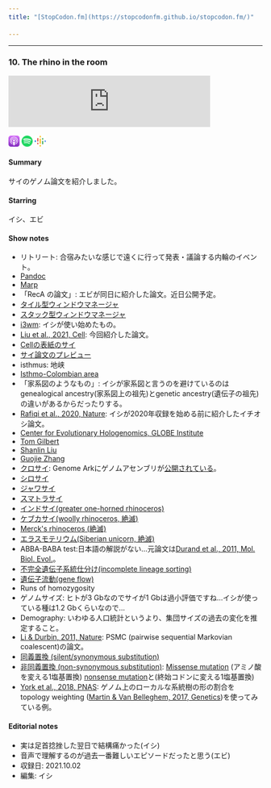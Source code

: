 ```yaml
---
title: "[StopCodon.fm](https://stopcodonfm.github.io/stopcodon.fm/)"

---
```

-------
### 10. The rhino in the room

<iframe src="https://anchor.fm/stopcodon/embed/episodes/10--The-rhino-in-the-room-e1afre3" height="102px" width="400px" frameborder="0" scrolling="no"></iframe>

[<img src="https://raw.githubusercontent.com/StopCodonfm/stopcodon/main/logos/apple-podcasts.png" width="22px">](https://podcasts.apple.com/jp/podcast/10-the-rhino-in-the-room/id1572672009?i=1000542370343)
[<img src="https://raw.githubusercontent.com/StopCodonfm/stopcodon/main/logos/spotify.png" width="22px">](https://open.spotify.com/episode/3rXOu12wV5AJyCswiSFvdY)
[<img src="https://raw.githubusercontent.com/StopCodonfm/stopcodon/main/logos/google-podcasts.png" width="22px">](https://podcasts.google.com/feed/aHR0cHM6Ly9hbmNob3IuZm0vcy81YjY0MGVhMC9wb2RjYXN0L3Jzcw/episode/OTUyNGNmMTItOWY0MC00YmQzLWFmMDItNTI4NzMzMGNmNzk5?sa=X&ved=0CAUQkfYCahcKEwj4rejW8KT1AhUAAAAAHQAAAAAQAQ)



#### Summary
サイのゲノム論文を紹介しました。


#### Starring
イシ、エビ

#### Show notes

+ リトリート: 合宿みたいな感じで遠くに行って発表・議論する内輪のイベント。
+ [Pandoc](https://pandoc.org/)
+ [Marp](https://marp.app/)
+ 「RecA の論文」: エビが同日に紹介した論文。近日公開予定。
+ [タイル型ウィンドウマネージャ](https://ja.wikipedia.org/wiki/%E3%82%BF%E3%82%A4%E3%83%AB%E5%9E%8B%E3%82%A6%E3%82%A3%E3%83%B3%E3%83%89%E3%82%A6%E3%83%9E%E3%83%8D%E3%83%BC%E3%82%B8%E3%83%A3)
+ [スタック型ウィンドウマネージャ](https://ja.wikipedia.org/wiki/%E3%82%B9%E3%82%BF%E3%83%83%E3%82%AF%E5%9E%8B%E3%82%A6%E3%82%A3%E3%83%B3%E3%83%89%E3%82%A6%E3%83%9E%E3%83%8D%E3%83%BC%E3%82%B8%E3%83%A3)
+ [i3wm](https://i3wm.org/): イシが使い始めたもの。
+ [Liu et al., 2021, Cell](https://www.sciencedirect.com/science/article/pii/S0092867421008916): 今回紹介した論文。
+ [Cellの表紙のサイ](https://www.sciencedirect.com/journal/cell/vol/184/issue/19)
+ [サイ論文のプレビュー](https://www.sciencedirect.com/science/article/abs/pii/S009286742101000X)
+ isthmus: 地峡
+ [Isthmo-Colombian area](https://en.wikipedia.org/wiki/Isthmo-Colombian_Area)
+ 「家系図のようなもの」: イシが家系図と言うのを避けているのはgenealogical ancestry(家系図上の祖先)とgenetic ancestry(遺伝子の祖先)の違いがあるからだったりする。
+ [Rafiqi et al., 2020, Nature](https://www.nature.com/articles/s41586-020-2653-6): イシが2020年収録を始める前に紹介したイチオシ論文。
+ [Center for Evolutionary Hologenomics, GLOBE Institute](https://ceh.ku.dk/)
+ [Tom Gilbert](https://globe.ku.dk/research/evogenomics/gilbert-group/)
+ [Shanlin Liu](https://www.zhouxinlab.com/liushanlin)
+ [Guojie Zhang](http://zhanggjlab.org/)
+ [クロサイ](https://ja.wikipedia.org/wiki/%E3%82%AF%E3%83%AD%E3%82%B5%E3%82%A4): Genome Arkにゲノムアセンブリが[公開されている](https://vgp.github.io/genomeark/Diceros_bicornis/)。
+ [シロサイ](https://ja.wikipedia.org/wiki/%E3%82%B7%E3%83%AD%E3%82%B5%E3%82%A4)
+ [ジャワサイ](https://ja.wikipedia.org/wiki/%E3%82%B8%E3%83%A3%E3%83%AF%E3%82%B5%E3%82%A4)
+ [スマトラサイ](https://ja.wikipedia.org/wiki/%E3%82%B9%E3%83%9E%E3%83%88%E3%83%A9%E3%82%B5%E3%82%A4)
+ [インドサイ(greater one-horned rhinoceros)](https://ja.wikipedia.org/wiki/%E3%82%A4%E3%83%B3%E3%83%89%E3%82%B5%E3%82%A4)
+ [ケブカサイ(woolly rhinoceros, 絶滅)](https://ja.wikipedia.org/wiki/%E3%82%B1%E3%83%96%E3%82%AB%E3%82%B5%E3%82%A4)
+ [Merck's rhinoceros (絶滅)](https://en.wikipedia.org/wiki/Merck%27s_rhinoceros)
+ [エラスモテリウム(Siberian unicorn, 絶滅)](https://ja.wikipedia.org/wiki/%E3%82%A8%E3%83%A9%E3%82%B9%E3%83%A2%E3%83%86%E3%83%AA%E3%82%A6%E3%83%A0)
+ ABBA-BABA test:日本語の解説がない…元論文は[Durand et al., 2011, Mol. Biol. Evol.](https://academic.oup.com/mbe/article/28/8/2239/1052492)。
+ [不完全遺伝子系統仕分け(incomplete lineage sorting)](https://ja.wikipedia.org/wiki/%E4%B8%8D%E5%AE%8C%E5%85%A8%E9%81%BA%E4%BC%9D%E5%AD%90%E7%B3%BB%E7%B5%B1%E4%BB%95%E5%88%86%E3%81%91)
+ [遺伝子流動(gene flow)](https://ja.wikipedia.org/wiki/%E9%81%BA%E4%BC%9D%E5%AD%90%E6%B5%81%E5%8B%95)
+ Runs of homozygosity
+ ゲノムサイズ: ヒトが3 Gbなのでサイが1 Gbは過小評価ですね…イシが使っている種は1.2 Gbくらいなので...
+ Demography: いわゆる人口統計というより、集団サイズの過去の変化を推定すること。
+ [Li & Durbin, 2011, Nature](https://www.nature.com/articles/nature10231): PSMC (pairwise sequential Markovian coalescent)の論文。
+ [同義置換 (silent/synonymous substitution)](https://en.wikipedia.org/wiki/Synonymous_substitution)
+ [非同義置換 (non-synonymous substitution)](https://en.wikipedia.org/wiki/Nonsynonymous_substitution): [Missense mutation](https://en.wikipedia.org/wiki/Missense_mutation) (アミノ酸を変える1塩基置換) [nonsense mutation](https://en.wikipedia.org/wiki/Nonsense_mutation)と(終始コドンに変える1塩基置換) 
+ [York et al., 2018, PNAS](https://www.pnas.org/content/115/47/E11081): ゲノム上のローカルな系統樹の形の割合をtopology weighting ([Martin & Van Belleghem, 2017, Genetics](https://academic.oup.com/genetics/article/206/1/429/6064218))を使ってみている例。

#### Editorial notes
- 実は足首捻挫した翌日で結構痛かった(イシ)
- 音声で理解するのが過去一番難しいエピソードだったと思う(エビ)
- 収録日: 2021.10.02
- 編集: イシ
